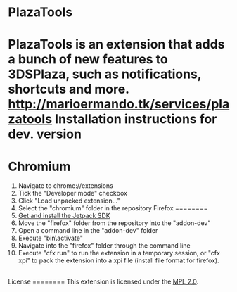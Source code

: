 PlazaTools
========
PlazaTools is an extension that adds a bunch of new features to 3DSPlaza, such as notifications, shortcuts and more.
<a href="http://marioermando.tk/services/plazatools">http://marioermando.tk/services/plazatools</a>
Installation instructions for dev. version
========
Chromium
========
1) Navigate to chrome://extensions<br>
2) Tick the "Developer mode" checkbox<br>
3) Click "Load unpacked extension..."<br>
4) Select the "chromium" folder in the repository
Firefox
========
1) <a href="https://developer.mozilla.org/en-US/Add-ons/SDK/Tutorials/Installation">Get and install the Jetpack SDK</a><br>
2) Move the "firefox" folder from the repository into the "addon-dev"<br>
3) Open a command line in the "addon-dev" folder<br>
4) Execute "bin\activate"<br>
5) Navigate into the "firefox" folder through the command line<br>
6) Execute "cfx run" to run the extension in a temporary session, or "cfx xpi" to pack the extension into a xpi file (install file format for firefox).
<br>
License
========
This extension is licensed under the <a href="http://www.mozilla.org/MPL/2.0/">MPL 2.0</a>.